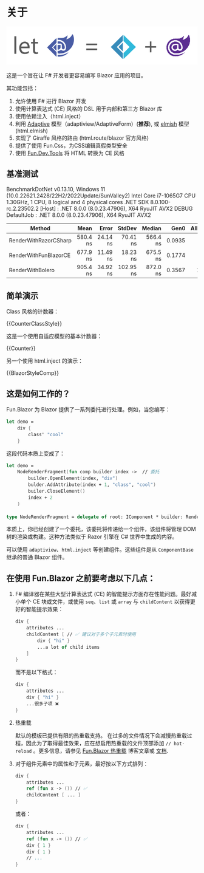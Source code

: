 # 关于

![image](../assets/fun-blazor%3D.png)

这是一个旨在让 F# 开发者更容易编写 Blazor 应用的项目。

其功能包括：

1. 允许使用 F# 进行 Blazor 开发
2. 使用计算表达式 (CE) 风格的 DSL 用于内部和第三方 Blazor 库
3. 使用依赖注入（html.inject）
4. 利用 [Adaptive](https://github.com/fsprojects/FSharp.Data.Adaptive) 模型（adaptiview/AdaptiveForm）(**推荐**), 或 [elmish](https://github.com/elmish/elmish) 模型 (html.elmish)
5. 实现了 Giraffe 风格的路由 (html.route/blazor 官方风格)
6. 提供了使用 Fun.Css，为CSS编辑真假类型安全
7. 使用 [Fun.Dev.Tools](https://slaveoftime.github.io/Fun.DevTools.Docs) 将 HTML 转换为 CE 风格

## 基准测试

BenchmarkDotNet v0.13.10, Windows 11 (10.0.22621.2428/22H2/2022Update/SunValley2)
Intel Core i7-1065G7 CPU 1.30GHz, 1 CPU, 8 logical and 4 physical cores
.NET SDK 8.0.100-rc.2.23502.2
  [Host]     : .NET 8.0.0 (8.0.23.47906), X64 RyuJIT AVX2 DEBUG
  DefaultJob : .NET 8.0.0 (8.0.23.47906), X64 RyuJIT AVX2

| Method                | Mean     | Error    | StdDev    | Median   | Gen0   | Allocated |
|---------------------- |---------:|---------:|----------:|---------:|-------:|----------:|
| RenderWithRazorCSharp | 580.4 ns | 24.14 ns |  70.41 ns | 566.4 ns | 0.0935 |     392 B |
| RenderWithFunBlazorCE | 677.9 ns | 11.49 ns |  18.23 ns | 675.5 ns | 0.1774 |     744 B |
| RenderWithBolero      | 905.4 ns | 34.92 ns | 102.95 ns | 872.0 ns | 0.3567 |    1496 B |


## 简单演示

Class 风格的计数器：

{{CounterClassStyle}}

这是一个使用自适应模型的基本计数器：

{{Counter}}

另一个使用 html.inject 的演示：

{{BlazorStyleComp}}

## 这是如何工作的？

Fun.Blazor 为 Blazor 提供了一系列委托进行处理。例如，当您编写：
```fsharp
let demo =
    div {
        class' "cool"
    }
```

这段代码本质上变成了：

```fsharp
let demo =
    NodeRenderFragment(fun comp builder index ->  // 委托
        builder.OpenElement(index, "div")
        bulder.AddAttribute(index + 1, "class", "cool")
        builer.CloseElement()
        index + 2
    )

type NodeRenderFragment = delegate of root: IComponent * builder: RenderTreeBuilder * sequence: int -> int
```

本质上，你已经创建了一个委托，该委托将传递给一个组件，该组件将管理 DOM 树的渲染或构建。这种方法类似于 Razor 引擎在 C# 世界中生成的内容。

可以使用 `adaptiview`、`html.inject` 等创建组件。这些组件是从 `ComponentBase` 继承的普通 Blazor 组件。

## 在使用 Fun.Blazor 之前要考虑以下几点：

1. F# 编译器在某些大型计算表达式 (CE) 的智能提示方面存在性能问题。最好减小单个 CE 块或文件，或使用 `seq`、`list` 或 `array` 与 `childContent` 以获得更好的智能提示效果：

    ```fsharp
    div {
        attributes ...
        childContent [ // ✅ 建议对于多个子元素时使用
            div { "hi" }
            ...a lot of child items
        ]
    }
    ```

    而不是以下格式：

    ```fsharp
    div {
        attributes ...
        div { "hi" }
        ...很多子项 ❌
    }
    ```

2. 热重载

    默认的模板已提供有限的热重载支持。 在过多的文件情况下会减慢热重载过程，因此为了取得最佳效果，应在想启用热重载的文件顶部添加 `// hot-reload` 。更多信息，请参见 [Fun.Blazor 热重载](https://www.slaveoftime.fun/blog/d959e36a-f4fe-4a10-88af-5e738633db0f?title=%20Hot-reload%20in%20Fun.Blazor) 博客文章或 [文档](https://slaveoftime.github.io/Fun.Blazor.Docs/?doc=/Hot%20Reload).

3. 对于组件元素中的属性和子元素，最好按以下方式排列：
    ```fsharp
    div {
        attributes ...
        ref (fun x -> ()) // ✅
        childContent [ ... ]
    }
    ```
    或者：

    ```fsharp
    div {
        attributes ...
        ref (fun x -> ()) // ✅
        div { 1 }
        div { 1 }
        // ...
    }
    ```
